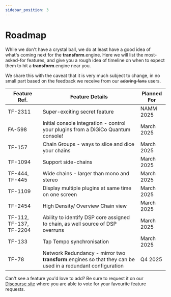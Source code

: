 ```yaml
---
sidebar_position: 3
---
```


# Roadmap

While we don't have a crystal ball, we do at least have a good idea of what's coming next for the **transform**.engine. Here we will list the most-asked-for features, and give you a rough idea of timeline on when to expect them to hit a **transform**.engine near you.

We share this with the caveat that it is very much subject to change, in no small part based on the
feedback we receive from our ~~adoring fans~~ users.

| Feature Ref. | Feature Details                                                                                                                           | Planned For   |
| ------------ | ----------------------------------------------------------------------------------------------------------------------------------------- | ------------- |
| TF-2311 | Super-exciting secret feature | NAMM 2025 |
| FA-598       | Initial console integration - control your plugins from a DiGiCo Quantum console! | March 2025 |
| TF-157       | Chain Groups - ways to slice and dice your chains | March 2025 |
| TF-1094      | Support side-chains | March 2025 |
| TF-444, TF-445  | Wide chains - larger than mono and stereo | March 2025 |
| TF-1109     | Display multiple plugins at same time on one screen | March 2025 |
| TF-2454     | High Density/ Overview Chain view | March 2025 |
| TF-112, TF-137, TF-2204 | Ability to identify DSP core assigned to chain, as well source of DSP overruns | March 2025 |
| TF-133      | Tap Tempo synchronisation | March 2025 |
| TF-78        | Network Redundancy - mirror two **transform**.engines so that they can be used in a redundant configuration                              | Q4 2025          |

Can't see a feature you'd love to add? Be sure to request it on our [Discourse
site](https://discourse.fourieraudio.com) where you are able to vote for your favourite feature
requests.
